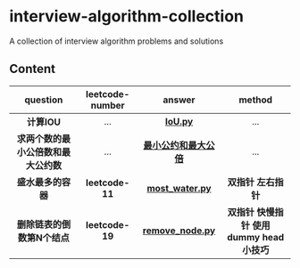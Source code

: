 # interview-algorithm-collection
A collection of interview algorithm problems and solutions

## Content
|question|leetcode-number|answer|method|
|:---:|:---:|:---:|:---:|
| __计算IOU__ | ... | [__IoU.py__](https://github.com/rentainhe/interview-algorithm-collection/blob/master/interview-real/IoU.py)|...|
| __求两个数的最小公倍数和最大公约数__ | ... | [__最小公约和最大公倍__](https://github.com/rentainhe/interview-algorithm-collection/blob/master/interview-real/%E6%9C%80%E5%B0%8F%E5%85%AC%E7%BA%A6%E5%92%8C%E6%9C%80%E5%A4%A7%E5%85%AC%E5%80%8D.py)|...|
| __盛水最多的容器__ | __leetcode-11__ | [__most_water.py__](https://github.com/rentainhe/interview-algorithm-collection/blob/master/interview-real/most_water.py)| __双指针 左右指针__ |
| __删除链表的倒数第N个结点__ | __leetcode-19__ | [__remove_node.py__](https://github.com/rentainhe/interview-algorithm-collection/blob/master/interview-real/remove_node.py)| __双指针 快慢指针 使用dummy head小技巧__ |